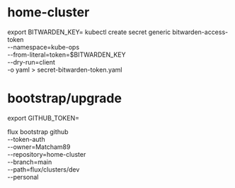 # home-cluster
export BITWARDEN_KEY=
kubectl create secret generic bitwarden-access-token \
--namespace=kube-ops \
--from-literal=token=$BITWARDEN_KEY  \
--dry-run=client \
-o yaml > secret-bitwarden-token.yaml


# bootstrap/upgrade
export GITHUB_TOKEN=<gh-token>

flux bootstrap github \
  --token-auth \
  --owner=Matcham89 \
  --repository=home-cluster \
  --branch=main \
  --path=flux/clusters/dev \
  --personal


